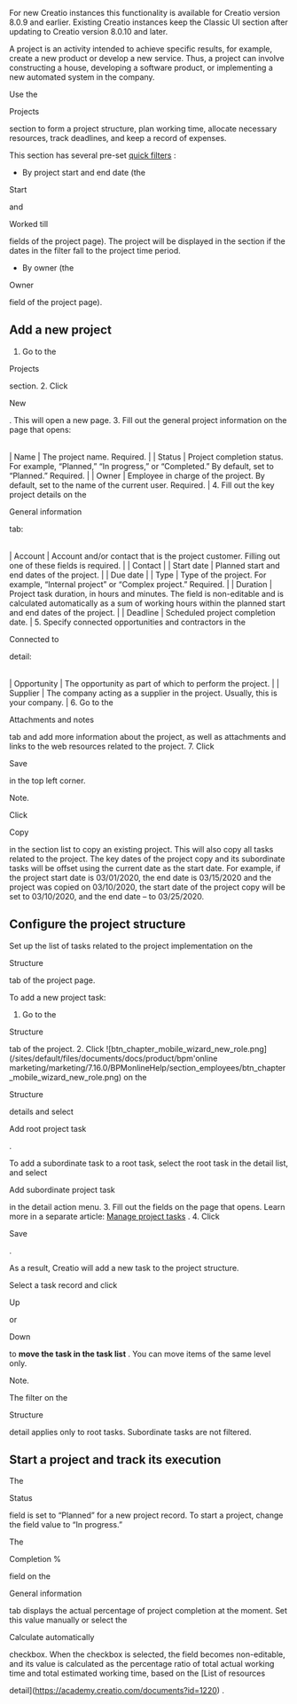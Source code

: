 



 For new Creatio instances this functionality is available for Creatio version 8.0.9 and earlier. Existing Creatio instances keep the Classic UI section after updating to Creatio version 8.0.10 and later.
 




 A project is an activity intended to achieve specific results, for example, create a new product or develop a new service. Thus, a project can involve constructing a house, developing a software product, or implementing a new automated system in the company.
 



 Use the
 
 Projects
 
 section to form a project structure, plan working time, allocate necessary resources, track deadlines, and keep a record of expenses.
 



 This section has several pre-set
 [quick filters](https://academy.creatio.com/documents?id=1232) 
 :
 


* By project start and end date (the
 
 Start
 
 and
 
 Worked till
 
 fields of the project page). The project will be displayed in the section if the dates in the filter fall to the project time period.
* By owner (the
 
 Owner
 
 field of the project page).



 Add a new project
-------------------


1. Go to the
 
 Projects
 
 section.
2. Click
 
 New
 
 . This will open a new page.
3. Fill out the general project information on the page that opens:
 


|  |  |
| --- | --- |
| 
 Name
  | 
 The project name. Required.
  |
| 
 Status
  | 
 Project completion status. For example, “Planned,” “In progress,” or “Completed.” By default, set to “Planned.” Required.
  |
| 
 Owner
  | 
 Employee in charge of the project. By default, set to the name of the current user. Required.
  |
4. Fill out the key project details on the
 
 General information
 
 tab:
 


|  |  |
| --- | --- |
| 
 Account
  | 
 Account and/or contact that is the project customer. Filling out one of these fields is required.
  |
| 
 Contact
  |
| 
 Start date
  | 
 Planned start and end dates of the project.
  |
| 
 Due date
  |
| 
 Type
  | 
 Type of the project. For example, “Internal project” or “Complex project.” Required.
  |
| 
 Duration
  | 
 Project task duration, in hours and minutes. The field is non-editable and is calculated automatically as a sum of working hours within the planned start and end dates of the project.
  |
| 
 Deadline
  | 
 Scheduled project completion date.
  |
5. Specify connected opportunities and contractors in the
 
 Connected to
 
 detail:
 


|  |  |
| --- | --- |
| 
 Opportunity
  | 
 The opportunity as part of which to perform the project.
  |
| 
 Supplier
  | 
 The company acting as a supplier in the project. Usually, this is your company.
  |
6. Go to the
 
 Attachments and notes
 
 tab and add more information about the project, as well as attachments and links to the web resources related to the project.
7. Click
 
 Save
 
 in the top left corner.





 Note.
 
 Click
 
 Copy
 
 in the section list to copy an existing project. This will also copy all tasks related to the project. The key dates of the project copy and its subordinate tasks will be offset using the current date as the start date. For example, if the project start date is 03/01/2020, the end date is 03/15/2020 and the project was copied on 03/10/2020, the start date of the project copy will be set to 03/10/2020, and the end date – to 03/25/2020.
 




 Configure the project structure
---------------------------------



 Set up the list of tasks related to the project implementation on the
 
 Structure
 
 tab of the project page.
 



 To add a new project task:
 


1. Go to the
 
 Structure
 
 tab of the project.
2. Click
 ![btn_chapter_mobile_wizard_new_role.png](/sites/default/files/documents/docs/product/bpm'online marketing/marketing/7.16.0/BPMonlineHelp/section_employees/btn_chapter_mobile_wizard_new_role.png)
 on the
 
 Structure
 
 details and select
 
 Add root project task
 
 .
 



 To add a subordinate task to a root task, select the root task in the detail list, and select
 
 Add subordinate project task
 
 in the detail action menu.
3. Fill out the fields on the page that opens. Learn more in a separate article:
 [Manage project tasks](https://academy.creatio.com/documents?id=1220) 
 .
4. Click
 
 Save
 
 .



 As a result, Creatio will add a new task to the project structure.
 



 Select a task record and click
 
 Up
 
 or
 
 Down
 
 to
 **move the task in the task list** 
 . You can move items of the same level only.
 





 Note.
 
 The filter on the
 
 Structure
 
 detail applies only to root tasks. Subordinate tasks are not filtered.
 




 Start a project and track its execution
-----------------------------------------



 The
 
 Status
 
 field is set to “Planned” for a new project record. To start a project, change the field value to “In progress.”
 



 The
 
 Completion %
 
 field on the
 
 General information
 
 tab displays the actual percentage of project completion at the moment. Set this value manually or select the
 
 Calculate automatically
 
 checkbox. When the checkbox is selected, the field becomes non-editable, and its value is calculated as the percentage ratio of total actual working time and total estimated working time, based on the
 [List of resources
 
 detail](https://academy.creatio.com/documents?id=1220) 
 .
 




